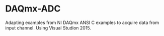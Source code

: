 DAQmx-ADC
=============

Adapting examples from NI DAQmx ANSI C examples to acquire data from input channel. Using Visual Studion 2015.
